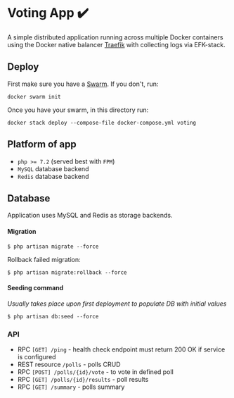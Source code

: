 Voting App ✔️
=========

A simple distributed application running across multiple Docker containers using the Docker native balancer [Traefik](https://traefik.io/) with collecting logs via EFK-stack.

## Deploy

First make sure you have a [Swarm](https://docs.docker.com/engine/swarm/). If you don't, run:
```
docker swarm init
```
Once you have your swarm, in this directory run:
```
docker stack deploy --compose-file docker-compose.yml voting
```

## Platform of app
* `php >= 7.2` (served best with `FPM`)
* `MySQL` database backend
* `Redis` database backend

## Database
Application uses MySQL and Redis as storage backends.

#### Migration
```shell script
$ php artisan migrate --force
```
Rollback failed migration:
```
$ php artisan migrate:rollback --force
```

#### Seeding command
*Usually takes place upon first deployment to populate DB with initial values*
```shell script
$ php artisan db:seed --force
```

### API

* RPC `[GET] /ping` - health check endpoint must return 200 OK if service is configured
* REST resource `/polls` - polls CRUD
* RPC `[POST] /polls/{id}/vote` - to vote in defined poll
* RPC `[GET] /polls/{id}/results` - poll results
* RPC `[GET] /summary` - polls summary